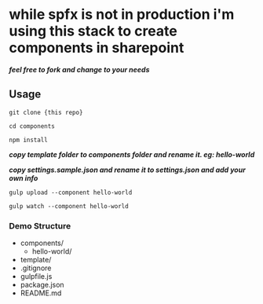 # while spfx is not in production i'm using this stack to create components in sharepoint

***feel free to fork and change to your needs***

## Usage

`git clone {this repo}`

`cd components`

`npm install`

***copy template folder to components folder and rename it. eg: hello-world***

***copy settings.sample.json and rename it to settings.json and add your own info***

`gulp upload --component hello-world`

`gulp watch --component hello-world`

### Demo Structure
    
 - components/
    - hello-world/
 - template/
 - .gitignore
 - gulpfile.js
 - package.json
 - README.md